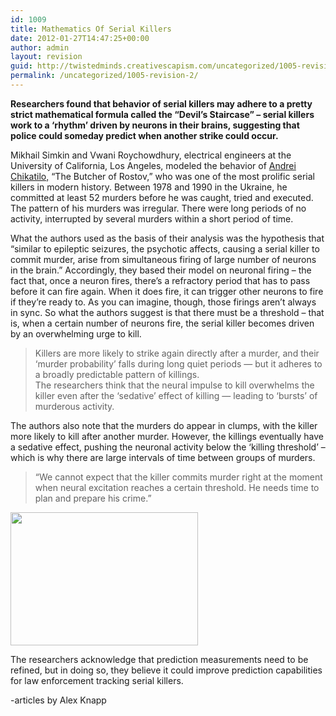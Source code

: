 ```yaml
---
id: 1009
title: Mathematics Of Serial Killers
date: 2012-01-27T14:47:25+00:00
author: admin
layout: revision
guid: http://twistedminds.creativescapism.com/uncategorized/1005-revision-2/
permalink: /uncategorized/1005-revision-2/
---
```

<p class="dropcap-first">
  <strong>Researchers found that behavior of serial killers may adhere to a pretty strict mathematical formula called the &#8220;Devil&#8217;s Staircase&#8221; &#8211; serial killers work to a &#8216;rhythm&#8217; driven by neurons in their brains, suggesting that police could someday predict when another strike could occur.</strong>
</p>

Mikhail Simkin and Vwani Roychowdhury, electrical engineers at the University of California, Los Angeles, modeled the behavior of [Andrei Chikatilo,](http://twistedminds.creativescapism.com/most-notorious/andrei-chikatilo/ "Andrei Chikatilo biography") &#8220;The Butcher of Rostov,&#8221; who was one of the most prolific serial killers in modern history. Between 1978 and 1990 in the Ukraine, he committed at least 52 murders before he was caught, tried and executed. The pattern of his murders was irregular. There were long periods of no activity, interrupted by several murders within a short period of time.

What the authors used as the basis of their analysis was the hypothesis that &#8220;similar to epileptic seizures, the psychotic affects, causing a serial killer to commit murder, arise from simultaneous firing of large number of neurons in the brain.&#8221; Accordingly, they based their model on neuronal firing – the fact that, once a neuron fires, there’s a refractory period that has to pass before it can fire again. When it does fire, it can trigger other neurons to fire if they’re ready to. As you can imagine, though, those firings aren’t always in sync. So what the authors suggest is that there must be a threshold – that is, when a certain number of neurons fire, the serial killer becomes driven by an overwhelming urge to kill.

> Killers are more likely to strike again directly after a murder, and their &#8216;murder probability&#8217; falls during long quiet periods — but it adheres to a broadly predictable pattern of killings.  
> The researchers think that the neural impulse to kill overwhelms the killer even after the &#8216;sedative&#8217; effect of killing — leading to &#8216;bursts&#8217; of murderous activity.

The authors also note that the murders do appear in clumps, with the killer more likely to kill after another murder. However, the killings eventually have a sedative effect, pushing the neuronal activity below the &#8216;killing threshold&#8217; – which is why there are large intervals of time between groups of murders.

> &#8220;We cannot expect that the killer commits murder right at the moment when neural excitation reaches a certain threshold. He needs time to plan and prepare his crime.&#8221;

[<img src="http://twistedminds.creativescapism.com/wordpress/wp-content/uploads/2012/01/SerialKillerData-300x213.jpg" alt="" title="SerialKillerData" width="300" height="213" class="aligncenter size-medium wp-image-1008" />](http://twistedminds.creativescapism.com/wordpress/wp-content/uploads/2012/01/SerialKillerData.jpg)

The researchers acknowledge that prediction measurements need to be refined, but in doing so, they believe it could improve prediction capabilities for law enforcement tracking serial killers.

-articles by Alex Knapp